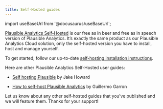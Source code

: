 ```yaml
---
title: Self-Hosted guides
---
```


import useBaseUrl from '@docusaurus/useBaseUrl';

[Plausible Analytics Self-Hosted](https://plausible.io/self-hosted-web-analytics) is our free as in beer and free as in speech version of Plausible Analytics. It’s exactly the same product as our Plausible Analytics Cloud solution, only the self-hosted version you have to install, host and manage yourself.

To get started, follow our up-to-date [self-hosting installation instructions](self-hosting.md).

Here are other Plausible Analytics Self-Hosted user guides:

* [Self hosting Plausible](https://theorangeone.net/posts/self-hosting-plausible/) by Jake Howard

* [How to self-host Plausible Analytics](https://www.garron.blog/posts/how-to-install-plausible-analytics.html) by Guillermo Garron

Let us know about any other self-hosted guides that you've published and we will feature them. Thanks for your support!
